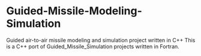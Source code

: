 # Guided-Missile-Modeling-Simulation
Guided air-to-air missile modeling and simulation project written in C++
This is a C++ port of Guided_Missile_Simulation projects written in Fortran.
